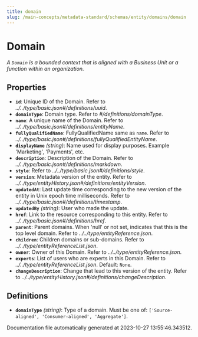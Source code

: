 ```yaml
---
title: domain
slug: /main-concepts/metadata-standard/schemas/entity/domains/domain
---
```


# Domain

*A `Domain` is a bounded context that is aligned with a Business Unit or a function within an organization.*

## Properties

- **`id`**: Unique ID of the Domain. Refer to *../../type/basic.json#/definitions/uuid*.
- **`domainType`**: Domain type. Refer to *#/definitions/domainType*.
- **`name`**: A unique name of the Domain. Refer to *../../type/basic.json#/definitions/entityName*.
- **`fullyQualifiedName`**: FullyQualifiedName same as `name`. Refer to *../../type/basic.json#/definitions/fullyQualifiedEntityName*.
- **`displayName`** *(string)*: Name used for display purposes. Example 'Marketing', 'Payments', etc.
- **`description`**: Description of the Domain. Refer to *../../type/basic.json#/definitions/markdown*.
- **`style`**: Refer to *../../type/basic.json#/definitions/style*.
- **`version`**: Metadata version of the entity. Refer to *../../type/entityHistory.json#/definitions/entityVersion*.
- **`updatedAt`**: Last update time corresponding to the new version of the entity in Unix epoch time milliseconds. Refer to *../../type/basic.json#/definitions/timestamp*.
- **`updatedBy`** *(string)*: User who made the update.
- **`href`**: Link to the resource corresponding to this entity. Refer to *../../type/basic.json#/definitions/href*.
- **`parent`**: Parent domains. When 'null' or not set, indicates that this is the top level domain. Refer to *../../type/entityReference.json*.
- **`children`**: Children domains or sub-domains. Refer to *../../type/entityReferenceList.json*.
- **`owner`**: Owner of this Domain. Refer to *../../type/entityReference.json*.
- **`experts`**: List of users who are experts in this Domain. Refer to *../../type/entityReferenceList.json*. Default: `None`.
- **`changeDescription`**: Change that lead to this version of the entity. Refer to *../../type/entityHistory.json#/definitions/changeDescription*.
## Definitions

- **`domainType`** *(string)*: Type of a domain. Must be one of: `['Source-aligned', 'Consumer-aligned', 'Aggregate']`.


Documentation file automatically generated at 2023-10-27 13:55:46.343512.
